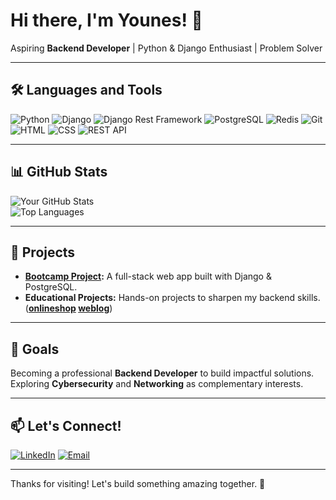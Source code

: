 
# Hi there, I'm Younes! 👋

Aspiring **Backend Developer** | Python & Django Enthusiast | Problem Solver  

---

## 🛠️ Languages and Tools  
![Python](https://img.shields.io/badge/Python-3776AB?style=for-the-badge&logo=python&logoColor=white)
![Django](https://img.shields.io/badge/Django-092E20?style=for-the-badge&logo=django&logoColor=white)
![Django Rest Framework](https://img.shields.io/badge/DRF-ff1709?style=for-the-badge&logo=django&logoColor=white&label=Django%20Rest%20Framework)
![PostgreSQL](https://img.shields.io/badge/PostgreSQL-316192?style=for-the-badge&logo=postgresql&logoColor=white)
![Redis](https://img.shields.io/badge/Redis-DC382D?style=for-the-badge&logo=redis&logoColor=white)
![Git](https://img.shields.io/badge/Git-F05032?style=for-the-badge&logo=git&logoColor=white)
![HTML](https://img.shields.io/badge/HTML5-E34F26?style=for-the-badge&logo=html5&logoColor=white)
![CSS](https://img.shields.io/badge/CSS3-1572B6?style=for-the-badge&logo=css3&logoColor=white)
![REST API](https://img.shields.io/badge/REST-02569B?style=for-the-badge&logo=rest&logoColor=white)

---

## 📊 GitHub Stats  
![Your GitHub Stats](https://github-readme-stats.vercel.app/api?username=yourusername&show_icons=true&theme=radical)  
![Top Languages](https://github-readme-stats.vercel.app/api/top-langs/?username=yourusername&layout=compact&theme=radical)

---

## 🚀 Projects  
- **[Bootcamp Project](https://github.com/younesgholamii/bootcamp_appointment):** A full-stack web app built with Django & PostgreSQL.  
- **Educational Projects:** Hands-on projects to sharpen my backend skills.(**[onlineshop](https://github.com/younesgholamii/onlineshop) [weblog](https://github.com/younesgholamii/weblog)**)

---

## 🎯 Goals  
Becoming a professional **Backend Developer** to build impactful solutions.  
Exploring **Cybersecurity** and **Networking** as complementary interests.

---

## 📫 Let's Connect!  
[![LinkedIn](https://img.shields.io/badge/LinkedIn-0077B5?style=for-the-badge&logo=linkedin&logoColor=white)](https://linkedin.com/in/yourprofile)
[![Email](https://img.shields.io/badge/Email-D14836?style=for-the-badge&logo=gmail&logoColor=white)](mailto:your-email@example.com)

---

Thanks for visiting! Let's build something amazing together. 🚀
